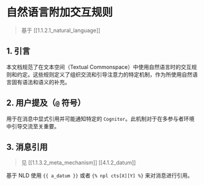 # 自然语言附加交互规则

> 基于 [[1.1.2.1_natural_language]]

## 1. 引言 

本文档规范了在文本空间（Textual Commonspace）中使用自然语言时的交互规则和约定。这些规则定义了组织交流和引导注意力的特定机制，作为所使用自然语言固有语法和语义的补充。

## 2. 用户提及（`@` 符号）

用于在消息中显式引用并可能通知特定的 `Cognitor`。此机制对于在多参与者环境中引导交流至关重要。

## 3. 消息引用

> 见 [[1.1.3.2_meta_mechanism]] [[4.1.2_datum]]

基于 NLD 使用 `{{ a_datum }}` 或者 `{% npl cts[X][Y] %}` 来对消息进行引用。